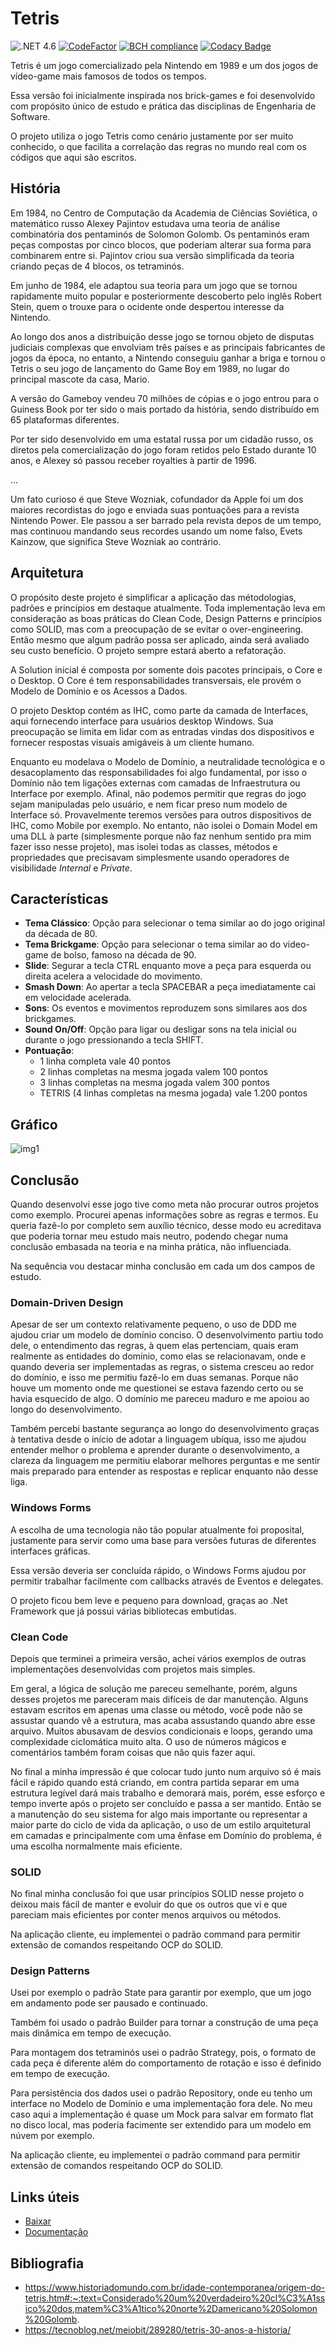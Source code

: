 # Tetris

![.NET 4.6](https://github.com/phduarte/Tetris/workflows/.NET%204.6/badge.svg)
[![CodeFactor](https://www.codefactor.io/repository/github/phduarte/tetris/badge)](https://www.codefactor.io/repository/github/phduarte/tetris)
[![BCH compliance](https://bettercodehub.com/edge/badge/phduarte/Tetris?branch=master)](https://bettercodehub.com/)
[![Codacy Badge](https://api.codacy.com/project/badge/Grade/d567b76d931e4e619802302fdf0124b7)](https://www.codacy.com/manual/phduarte87/Tetris?utm_source=github.com&amp;utm_medium=referral&amp;utm_content=phduarte/Tetris&amp;utm_campaign=Badge_Grade)

Tetris é um jogo comercializado pela Nintendo em 1989 e um dos jogos de vídeo-game mais famosos de todos os tempos.

Essa versão foi inicialmente inspirada nos brick-games e foi desenvolvido com propósito único de estudo e prática das disciplinas de Engenharia de Software.

O projeto utiliza o jogo Tetris como cenário justamente por ser muito conhecido, o que facilita a correlação das regras no mundo real com os códigos que aqui são escritos.

## História

Em 1984, no Centro de Computação da Academia de Ciências Soviética, o matemático russo Alexey Pajintov estudava uma teoria de análise combinatória dos pentaminós de Solomon Golomb. Os pentaminós eram peças compostas por cinco blocos, que poderiam alterar sua forma para combinarem entre si. Pajintov criou sua versão simplificada da teoria criando peças de 4 blocos, os tetraminós. 

Em junho de 1984, ele adaptou sua teoria para um jogo que se tornou rapidamente muito popular e posteriormente descoberto pelo inglês Robert Stein, quem o trouxe para o ocidente onde despertou interesse da Nintendo.

Ao longo dos anos a distribuição desse jogo se tornou objeto de disputas judiciais complexas que envolviam três países e as principais fabricantes de jogos da época, no entanto, a Nintendo conseguiu ganhar a briga e tornou o Tetris o seu jogo de lançamento do Game Boy em 1989, no lugar do principal mascote da casa, Mario.

A versão do Gameboy vendeu 70 milhões de cópias e o jogo entrou para o Guiness Book por ter sido o mais portado da história, sendo distribuído em 65 plataformas diferentes.

Por ter sido desenvolvido em uma estatal russa por um cidadão russo, os diretos pela comercialização do jogo foram retidos pelo Estado durante 10 anos, e Alexey só passou receber royalties à partir de 1996.

...

Um fato curioso é que Steve Wozniak, cofundador da Apple foi um dos maiores recordistas do jogo e enviada suas pontuações para a revista Nintendo Power. Ele passou a ser barrado pela revista depos de um tempo, mas continuou mandando seus recordes usando um nome falso, Evets Kainzow, que significa Steve Wozniak ao contrário.

## Arquitetura

  O propósito deste projeto é simplificar a aplicação das métodologias, padrões e princípios em destaque atualmente. Toda implementação leva em consideração as boas práticas do Clean Code, Design Patterns e princípios como SOLID, mas com a preocupação de se evitar o over-engineering. Então mesmo que algum padrão possa ser aplicado, ainda será avaliado seu custo benefício. O projeto sempre estará aberto a refatoração.

  A Solution inicial é composta por somente dois pacotes principais, o Core e o Desktop.
O Core é tem responsabilidades transversais, ele provém o Modelo de Domínio e os Acessos a Dados. 

O projeto Desktop contém as IHC, como parte da camada de Interfaces, aqui fornecendo interface para usuários desktop Windows. Sua preocupação se limita em lidar com as entradas vindas dos dispositivos e fornecer respostas visuais amigáveis à um cliente humano.

  Enquanto eu modelava o Modelo de Domínio, a neutralidade tecnológica e o desacoplamento das responsabilidades foi algo fundamental, por isso o Domínio não tem ligações externas com camadas de Infraestrutura ou Interface por exemplo. Afinal, não podemos permitir que regras do jogo sejam manipuladas pelo usuário, e nem ficar preso num modelo de Interface só. Provavelmente teremos versões para outros dispositivos de IHC, como Mobile por exemplo. No entanto, não isolei o Domain Model em uma DLL à parte (simplesmente porque não faz nenhum sentido pra mim fazer isso nesse projeto), mas isolei todas as classes, métodos e propriedades que precisavam simplesmente usando operadores de visibilidade *Internal* e *Private*.

## Características

- **Tema Clássico**: Opção para selecionar o tema similar ao do jogo original da década de 80.
- **Tema Brickgame**: Opção para selecionar o tema similar ao do video-game de bolso, famoso na década de 90.
- **Slide**: Segurar a tecla CTRL enquanto move a peça para esquerda ou direita acelera a velocidade do movimento.
- **Smash Down**: Ao apertar a tecla SPACEBAR a peça imediatamente cai em velocidade acelerada.
- **Sons**: Os eventos e movimentos reproduzem sons similares aos dos brickgames.
- **Sound On/Off**: Opção para ligar ou desligar sons na tela inicial ou durante o jogo pressionando a tecla SHIFT.
- **Pontuação**:
  + 1 linha completa vale 40 pontos
  + 2 linhas completas na mesma jogada valem 100 pontos
  + 3 linhas completas na mesma jogada valem 300 pontos
  + TETRIS (4 linhas completas na mesma jogada) vale 1.200 pontos

## Gráfico

![img1](doc/tela2.png)

## Conclusão

Quando desenvolvi esse jogo tive como meta não procurar outros projetos como exemplo. 
Procurei apenas informações sobre as regras e termos. Eu queria fazê-lo por completo sem auxílio técnico, desse modo eu acreditava que poderia tornar meu estudo mais neutro, podendo chegar numa conclusão embasada na teoria e na minha prática, não influenciada.

Na sequência vou destacar minha conclusão em cada um dos campos de estudo.

### Domain-Driven Design

Apesar de ser um contexto relativamente pequeno, o uso de DDD me ajudou criar um modelo de domínio conciso. O desenvolvimento partiu todo dele, o entendimento das regras, à quem elas pertenciam, quais eram realmente as entidades do domínio, como elas se relacionavam, onde e quando deveria ser implementadas as regras, o sistema cresceu ao redor do domínio, e isso me permitiu fazê-lo em duas semanas. Porque não houve um momento onde me questionei se estava fazendo certo ou se havia esquecido de algo. O domínio me pareceu maduro e me apoiou ao longo do desenvolvimento. 

Também percebi bastante segurança ao longo do desenvolvimento graças à tentativa desde o início de adotar a linguagem ubíqua, isso me ajudou entender melhor o problema e aprender durante o desenvolvimento, a clareza da linguagem me permitiu elaborar melhores perguntas e me sentir mais preparado para entender as respostas e replicar enquanto não desse liga.

### Windows Forms

A escolha de uma tecnologia não tão popular atualmente foi proposital, justamente para servir como uma base para versões futuras de diferentes interfaces gráficas.

Essa versão deveria ser concluída rápido, o Windows Forms ajudou por permitir trabalhar facilmente com callbacks através de Eventos e delegates.

O projeto ficou bem leve e pequeno para download, graças ao .Net Framework que já possui várias bibliotecas embutidas.

### Clean Code

Depois que terminei a primeira versão, achei vários exemplos de outras implementações desenvolvidas com projetos mais simples. 

Em geral, a lógica de solução me pareceu semelhante, porém, alguns desses projetos me pareceram mais difíceis de dar manutenção. 
Alguns estavam escritos em apenas uma classe ou método, você pode não se assustar quando vê a estrutura, mas acaba assustando quando abre esse arquivo.
Muitos abusavam de desvios condicionais e loops, gerando uma complexidade ciclomática muito alta. 
O uso de números mágicos e comentários também foram coisas que não quis fazer aqui.

No final a minha impressão é que colocar tudo junto num arquivo só é mais fácil e rápido quando está criando, em contra partida separar em uma estrutura legível dará mais trabalho e demorará mais, porém, esse esforço e tempo inverte após o projeto ser concluído e passa a ser mantido. Então se a manutenção do seu sistema for algo mais importante ou representar a maior parte do ciclo de vida da aplicação, o uso de um estilo arquitetural em camadas e principalmente com uma ênfase em Domínio do problema, é uma escolha normalmente mais eficiente.

### SOLID

No final minha conclusão foi que usar princípios SOLID nesse projeto o deixou mais fácil de manter e evoluir do que os outros que vi e que pareciam mais eficientes por conter menos arquivos ou métodos.

Na aplicação cliente, eu implementei o padrão command para permitir extensão de comandos respeitando OCP do SOLID.

### Design Patterns

Usei por exemplo o padrão State para garantir por exemplo, que um jogo em andamento pode ser pausado e continuado.

Também foi usado o padrão Builder para tornar a construção de uma peça mais dinâmica em tempo de execução.

Para montagem dos tetraminós usei o padrão Strategy, pois, o formato de cada peça é diferente além do comportamento de rotação e isso é definido em tempo de execução.

Para persistência dos dados usei o padrão Repository, onde eu tenho um interface no Modelo de Domínio e uma implementação fora dele. No meu caso aqui a implementação é quase um Mock para salvar em formato flat no disco local, mas poderia facimente ser extendido para um modelo em núvem por exemplo.

Na aplicação cliente, eu implementei o padrão command para permitir extensão de comandos respeitando OCP do SOLID.

## Links úteis

- [Baixar](https://github.com/phduarte/Tetris/releases/latest)
- [Documentação](https://github.com/phduarte/Tetris/wiki)


## Bibliografia

- https://www.historiadomundo.com.br/idade-contemporanea/origem-do-tetris.htm#:~:text=Considerado%20um%20verdadeiro%20cl%C3%A1ssico%20dos,matem%C3%A1tico%20norte%2Damericano%20Solomon%20Golomb.
- https://tecnoblog.net/meiobit/289280/tetris-30-anos-a-historia/
